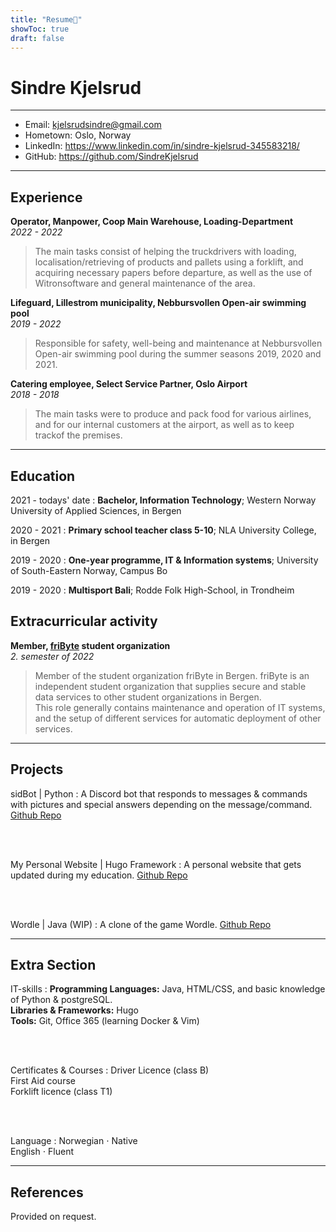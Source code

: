 ```yaml
---
title: "Resume📜"
showToc: true
draft: false
---
```

Sindre Kjelsrud
============

-----------------------------------------------

* Email: kjelsrudsindre@gmail.com
* Hometown: Oslo, Norway
* LinkedIn: https://www.linkedin.com/in/sindre-kjelsrud-345583218/
* GitHub: https://github.com/SindreKjelsrud

-----------------------------------------------

Experience
----------
**Operator, Manpower, Coop Main Warehouse, Loading-Department**  
*2022 - 2022*  
> The main tasks consist of helping the truckdrivers with loading, localisation/retrieving of products and pallets using a forklift, and acquiring necessary papers before departure, as well as the use of Witronsoftware and general maintenance of the area.

**Lifeguard, Lillestrom municipality, Nebbursvollen Open-air swimming pool**  
*2019 - 2022*  
> Responsible for safety, well-being and maintenance at Nebbursvollen Open-air swimming pool during the summer seasons 2019, 2020 and 2021.

**Catering employee, Select Service Partner, Oslo Airport**  
*2018 - 2018*  
> The main tasks were to produce and pack food for various airlines, and for our internal customers at the airport, as well as to keep trackof the premises.

-----------------------------------------------

Education
---------
2021 - todays' date
:   **Bachelor, Information Technology**; Western Norway University of Applied Sciences, in Bergen

2020 - 2021
:   **Primary school teacher class 5-10**; NLA University College, in Bergen

2019 - 2020
:   **One-year programme, IT & Information systems**; University of South-Eastern Norway, Campus Bo

2019 - 2020
:   **Multisport Bali**; Rodde Folk High-School, in Trondheim

Extracurricular activity
---------
**Member, [friByte](https://fribyte.no) student organization**  
*2. semester of 2022*  
>Member of the student organization friByte in Bergen. friByte is an independent student organization that supplies secure and stable data services to other student organizations in Bergen.  
>This role generally contains maintenance and operation of IT systems, and the setup of different services for automatic deployment of other services.

-----------------------------------------------

Projects
----------
sidBot | Python
:   A Discord bot that responds to messages & commands with pictures and special answers depending on the message/command. [Github Repo](https://github.com/SindreKjelsrud/sidBot)

<br><br>

My Personal Website | Hugo Framework
:   A personal website that gets updated during my education. [Github Repo](https://github.com/SindreKjelsrud/sindrekjelsrud.github.io)

<br><br>

Wordle | Java (WIP)
:   A clone of the game Wordle. [Github Repo](https://github.com/SindreKjelsrud/Wordle)

-----------------------------------------------

Extra Section
----------

IT-skills
:   **Programming Languages:** Java, HTML/CSS, and basic knowledge of Python & postgreSQL.  
    **Libraries & Frameworks:** Hugo  
    **Tools:** Git, Office 365 (learning Docker & Vim)

<br><br>

Certificates & Courses
:   Driver Licence (class B)  
    First Aid course  
    Forklift licence (class T1)

<br><br>

Language
:   Norwegian ⋅ Native  
    English ⋅ Fluent

-----------------------------------------------

References
----------
Provided on request.
